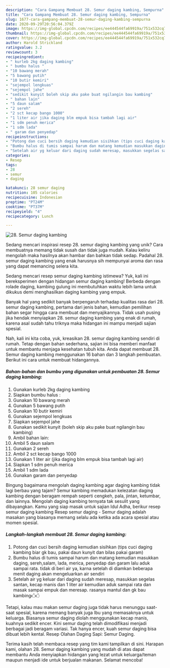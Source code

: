 ```yaml
---
description: "Cara Gampang Membuat 28. Semur daging kambing, Sempurna"
title: "Cara Gampang Membuat 28. Semur daging kambing, Sempurna"
slug: 1677-cara-gampang-membuat-28-semur-daging-kambing-sempurna
date: 2020-09-29T20:56:04.379Z
image: https://img-global.cpcdn.com/recipes/ee444544fa69919a/751x532cq70/28-semur-daging-kambing-foto-resep-utama.jpg
thumbnail: https://img-global.cpcdn.com/recipes/ee444544fa69919a/751x532cq70/28-semur-daging-kambing-foto-resep-utama.jpg
cover: https://img-global.cpcdn.com/recipes/ee444544fa69919a/751x532cq70/28-semur-daging-kambing-foto-resep-utama.jpg
author: Harold Strickland
ratingvalue: 3.2
reviewcount: 3
recipeingredient:
- " kurleb 2kg daging kambing"
- " bumbu halus "
- "10 bawang merah"
- "5 bawang putih"
- "10 butir kemiri"
- "sejempol lengkuas"
- "sejempol jahe"
- "sedikit kunyit boleh skip aku pake buat ngilangin bau kambing"
- " bahan lain"
- "5 daun salam"
- "2 sereh"
- "2 sct kecap bango 1000"
- "1 liter air jika daging blm empuk bisa tambah lagi air"
- "1 sdm penuh merica"
- "1 sdm lada"
- " garam dan penyedap"
recipeinstructions:
- "Potong dan cuci bersih daging kemudian sisihkan (tips cuci daging kambing biar gk bau, pakai daun kunyit dan bilas pakai garam)"
- "Bumbu halus di tumis sampai harum dan matang kemudian masukkan daging, sereh,salam, lada, merica, penyedap dan garam lalu aduk sampai rata. tidak di beri air ya, karna setelah di diamkan beberapa menit daging akan mengeluarkan air sendiri"
- "Setelah air yg keluar dari daging sudah meresap, masukkan segelas santan, kecap manis dan 1 liter air kemudian aduk sampai rata dan masak sampai empuk dan meresap. rasanya mantul dan gk bau kambing🖒🖒"
categories:
- Resep
tags:
- 28
- semur
- daging

katakunci: 28 semur daging 
nutrition: 105 calories
recipecuisine: Indonesian
preptime: "PT24M"
cooktime: "PT37M"
recipeyield: "4"
recipecategory: Lunch

---
```



![28. Semur daging kambing](https://img-global.cpcdn.com/recipes/ee444544fa69919a/751x532cq70/28-semur-daging-kambing-foto-resep-utama.jpg)

Sedang mencari inspirasi resep 28. semur daging kambing yang unik? Cara membuatnya memang tidak susah dan tidak juga mudah. Kalau keliru mengolah maka hasilnya akan hambar dan bahkan tidak sedap. Padahal 28. semur daging kambing yang enak harusnya sih mempunyai aroma dan rasa yang dapat memancing selera kita.

Sedang mencari resep semur daging kambing istimewa? Yuk, kali ini bereksperimen dengan hidangan semur daging kambing! Berbeda dengan rolade daging, kambing gulung ini membutuhkan waktu lebih lama untuk dikukus demi menghasilkan daging kambing yang empuk.

Banyak hal yang sedikit banyak berpengaruh terhadap kualitas rasa dari 28. semur daging kambing, pertama dari jenis bahan, kemudian pemilihan bahan segar hingga cara membuat dan menyajikannya. Tidak usah pusing jika hendak menyiapkan 28. semur daging kambing yang enak di rumah, karena asal sudah tahu triknya maka hidangan ini mampu menjadi sajian spesial.


Nah, kali ini kita coba, yuk, kreasikan 28. semur daging kambing sendiri di rumah. Tetap dengan bahan sederhana, sajian ini bisa memberi manfaat untuk membantu menjaga kesehatan tubuh kita. Anda dapat membuat 28. Semur daging kambing menggunakan 16 bahan dan 3 langkah pembuatan. Berikut ini cara untuk membuat hidangannya.

<!--inarticleads1-->

##### Bahan-bahan dan bumbu yang digunakan untuk pembuatan 28. Semur daging kambing:

1. Gunakan  kurleb 2kg daging kambing
1. Siapkan  bumbu halus :
1. Gunakan 10 bawang merah
1. Gunakan 5 bawang putih
1. Gunakan 10 butir kemiri
1. Gunakan sejempol lengkuas
1. Siapkan sejempol jahe
1. Gunakan sedikit kunyit (boleh skip aku pake buat ngilangin bau kambing)
1. Ambil  bahan lain:
1. Ambil 5 daun salam
1. Gunakan 2 sereh
1. Ambil 2 sct kecap bango 1000
1. Gunakan 1 liter air (jika daging blm empuk bisa tambah lagi air)
1. Siapkan 1 sdm penuh merica
1. Ambil 1 sdm lada
1. Gunakan  garam dan penyedap


Bingung bagaimana mengolah daging kambing agar daging kambing tidak lagi berbau yang tajam? Semur kambing memadukan kelezatan daging kambing dengan beragam rempah seperti cengkeh, pala, jintan, ketumbar, dan lainnya. Mengolah daging kambing ternyata tak sesulit yang dibayangkan. Kamu yang siap masak untuk sajian Idul Adha, berikur resep semur daging kambing Resep semur daging - Semur daging adalah masakan yang biasanya memang selalu ada ketika ada acara spesial atau momen spesial. 

<!--inarticleads2-->

##### Langkah-langkah membuat 28. Semur daging kambing:

1. Potong dan cuci bersih daging kemudian sisihkan (tips cuci daging kambing biar gk bau, pakai daun kunyit dan bilas pakai garam)
1. Bumbu halus di tumis sampai harum dan matang kemudian masukkan daging, sereh,salam, lada, merica, penyedap dan garam lalu aduk sampai rata. tidak di beri air ya, karna setelah di diamkan beberapa menit daging akan mengeluarkan air sendiri
1. Setelah air yg keluar dari daging sudah meresap, masukkan segelas santan, kecap manis dan 1 liter air kemudian aduk sampai rata dan masak sampai empuk dan meresap. rasanya mantul dan gk bau kambing🖒🖒


Tetapi, kalau mau makan semur daging juga tidak harus menunggu saat-saat spesial, karena memang banyak juga Ibu yang memasaknya untuk keluarga. Biasanya semur daging diolah menggunakan kecap manis, kuahnya sedikit encer. Kini semur daging telah dimodifikasi menjadi berbagai jadi beragam variasi. Tak hanya encer, kuah semur daging bisa dibuat lebih kental. Resep Olahan Daging Sapi: Semur Daging. 

Terima kasih telah membaca resep yang tim kami tampilkan di sini. Harapan kami, olahan 28. Semur daging kambing yang mudah di atas dapat membantu Anda menyiapkan hidangan yang lezat untuk keluarga/teman maupun menjadi ide untuk berjualan makanan. Selamat mencoba!

